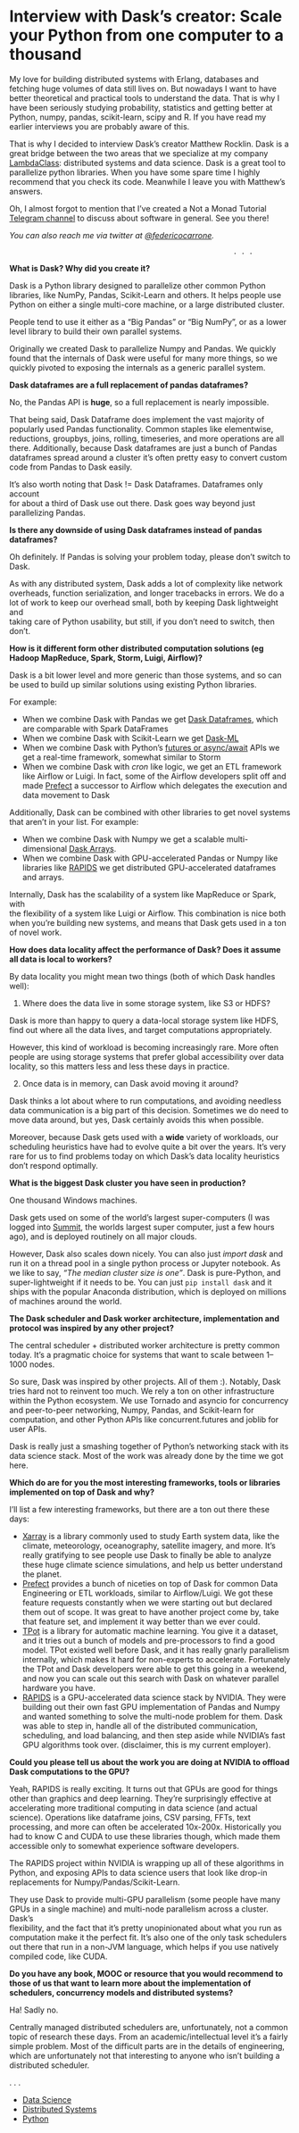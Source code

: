 # **Interview with Dask’s creator: Scale your Python from one computer to a thousand**



My love for building distributed systems with Erlang, databases and fetching huge volumes of data still lives on. But nowadays I want to have better theoretical and practical tools to understand the data. That is why I have been seriously studying probability, statistics and getting better at Python, numpy, pandas, scikit-learn, scipy and R. If you have read my earlier interviews you are probably aware of this.

That is why I decided to interview Dask’s creator Matthew Rocklin. Dask is a great bridge between the two areas that we specialize at my company [LambdaClass](https://lambdaclass.com/): distributed systems and data science. Dask is a great tool to parallelize python libraries. When you have some spare time I highly recommend that you check its code. Meanwhile I leave you with Matthew’s answers.

Oh, I almost forgot to mention that I’ve created a Not a Monad Tutorial [Telegram channel](https://t.me/notamonadtutorial) to discuss about software in general. See you there!

_You can also reach me via twitter at_ [_@federicocarrone_](https://twitter.com/federicocarrone/)_._

                                                            . . . 

**What is Dask? Why did you create it?**

Dask is a Python library designed to parallelize other common Python libraries, like NumPy, Pandas, Scikit-Learn and others. It helps people use Python on either a single multi-core machine, or a large distributed cluster.

People tend to use it either as a “Big Pandas” or “Big NumPy”, or as a lower level library to build their own parallel systems.

Originally we created Dask to parallelize Numpy and Pandas. We quickly found that the internals of Dask were useful for many more things, so we quickly pivoted to exposing the internals as a generic parallel system.

**Dask dataframes are a full replacement of pandas dataframes?**

No, the Pandas API is **huge**, so a full replacement is nearly impossible.

That being said, Dask Dataframe does implement the vast majority of popularly used Pandas functionality. Common staples like elementwise, reductions, groupbys, joins, rolling, timeseries, and more operations are all there. Additionally, because Dask dataframes are just a bunch of Pandas dataframes spread around a cluster it’s often pretty easy to convert custom code from Pandas to Dask easily.

It’s also worth noting that Dask != Dask Dataframes. Dataframes only account  
for about a third of Dask use out there. Dask goes way beyond just  
parallelizing Pandas.

**Is there any downside of using Dask dataframes instead of pandas dataframes?**

Oh definitely. If Pandas is solving your problem today, please don’t switch to Dask.

As with any distributed system, Dask adds a lot of complexity like network  
overheads, function serialization, and longer tracebacks in errors. We do a  
lot of work to keep our overhead small, both by keeping Dask lightweight and  
taking care of Python usability, but still, if you don’t need to switch, then  
don’t.

**How is it different form other distributed computation solutions (eg Hadoop MapReduce, Spark, Storm, Luigi, Airflow)?**

Dask is a bit lower level and more generic than those systems, and so can be used to build up similar solutions using existing Python libraries.

For example:

-   When we combine Dask with Pandas we get [Dask Dataframes](https://docs.dask.org/en/latest/dataframe.html), which are comparable with Spark DataFrames
-   When we combine Dask with Scikit-Learn we get [Dask-ML](https://ml.dask.org/)
-   When we combine Dask with Python’s [futures or async/await](https://docs.dask.org/en/latest/futures.html) APIs we get a real-time framework, somewhat similar to Storm
-   When we combine Dask with _cron_ like logic, we get an ETL framework like Airflow or Luigi. In fact, some of the Airflow developers split off and made [Prefect](https://www.prefect.io/) a successor to Airflow which delegates the execution and data movement to Dask

Additionally, Dask can be combined with other libraries to get novel systems  
that aren’t in your list. For example:

-   When we combine Dask with Numpy we get a scalable multi-dimensional [Dask Arrays](https://docs.dask.org/en/latest/array.html).
-   When we combine Dask with GPU-accelerated Pandas or Numpy like libraries like [RAPIDS](https://rapids.ai/) we get distributed GPU-accelerated dataframes and arrays.

Internally, Dask has the scalability of a system like MapReduce or Spark, with  
the flexibility of a system like Luigi or Airflow. This combination is nice both when you’re building new systems, and means that Dask gets used in a ton of novel work.

**How does data locality affect the performance of Dask? Does it assume all data is local to workers?**

By data locality you might mean two things (both of which Dask handles well):

1. Where does the data live in some storage system, like S3 or HDFS?

Dask is more than happy to query a data-local storage system like HDFS,  
find out where all the data lives, and target computations appropriately.

However, this kind of workload is becoming increasingly rare. More often  
people are using storage systems that prefer global accessibility over data  
locality, so this matters less and less these days in practice.

2. Once data is in memory, can Dask avoid moving it around?

Dask thinks a lot about where to run computations, and avoiding needless  
data communication is a big part of this decision. Sometimes we do need to  
move data around, but yes, Dask certainly avoids this when possible.

Moreover, because Dask gets used with a **wide** variety of workloads, our  
scheduling heuristics have had to evolve quite a bit over the years. It’s very  
rare for us to find problems today on which Dask’s data locality heuristics  
don’t respond optimally.

**What is the biggest Dask cluster you have seen in production?**

One thousand Windows machines.

Dask gets used on some of the world’s largest super-computers (I was  
logged into [Summit](https://www.olcf.ornl.gov/summit), the worlds largest super computer, just a few hours ago), and is deployed routinely on all major clouds.

However, Dask also scales down nicely. You can also just _import dask_ and run it on a thread pool in a single python process or Jupyter notebook. As we like to say, _“The median cluster size is one”_. Dask is pure-Python, and super-lightweight if it needs to be. You can just `pip install dask` and it ships with the popular Anaconda distribution, which is deployed on millions of machines around the world.

**The Dask scheduler and Dask worker architecture, implementation and protocol was inspired by any other project?**

The central scheduler + distributed worker architecture is pretty common today. It’s a pragmatic choice for systems that want to scale between 1–1000 nodes.

So sure, Dask was inspired by other projects. All of them :). Notably, Dask tries hard not to reinvent too much. We rely a ton on other infrastructure within the Python ecosystem. We use Tornado and asyncio for concurrency and peer-to-peer networking, Numpy, Pandas, and Scikit-learn for computation, and other Python APIs like concurrent.futures and joblib for user APIs.

Dask is really just a smashing together of Python’s networking stack with its  
data science stack. Most of the work was already done by the time we got here.

**Which do are for you the most interesting frameworks, tools or libraries implemented on top of Dask and why?**

I’ll list a few interesting frameworks, but there are a ton out there these days:

-   [Xarray](https://xarray.pydata.org/) is a library commonly used to study Earth system data, like the climate, meteorology, oceanography, satellite imagery, and more. It’s really gratifying to see people use Dask to finally be able to analyze these huge climate science simulations, and help us better understand the planet.
-   [Prefect](https://prefect.io/) provides a bunch of niceties on top of Dask for common Data Engineering or ETL workloads, similar to Airflow/Luigi. We got these feature requests constantly when we were starting out but declared them out of scope. It was great to have another project come by, take that feature set, and implement it way better than we ever could.
-   [TPot](https://epistasislab.github.io/tpot) is a library for automatic machine learning. You give it a dataset, and it tries out a bunch of models and pre-processors to find a good model. TPot existed well before Dask, and it has really gnarly parallelism internally, which makes it hard for non-experts to accelerate. Fortunately the TPot and Dask developers were able to get this going in a weekend, and now you can scale out this search with Dask on whatever parallel hardware you have.
-   [RAPIDS](https://rapids.ai/) is a GPU-accelerated data science stack by NVIDIA. They were building out their own fast GPU implementation of Pandas and Numpy and wanted something to solve the multi-node problem for them. Dask was able to step in, handle all of the distributed communication, scheduling, and load balancing, and then step aside while NVIDIA’s fast GPU algorithms took over. (disclaimer, this is my current employer).

**Could you please tell us about the work you are doing at NVIDIA to offload Dask computations to the GPU?**

Yeah, RAPIDS is really exciting. It turns out that GPUs are good for things other than graphics and deep learning. They’re surprisingly effective at accelerating more traditional computing in data science (and actual science). Operations like dataframe joins, CSV parsing, FFTs, text processing, and more can often be accelerated 10x-200x. Historically you had to know C and CUDA to use these libraries though, which made them accessible only to somewhat experience software developers.

The RAPIDS project within NVIDIA is wrapping up all of these algorithms in Python, and exposing APIs to data science users that look like drop-in replacements for Numpy/Pandas/Scikit-Learn.

They use Dask to provide multi-GPU parallelism (some people have many GPUs in a single machine) and multi-node parallelism across a cluster. Dask’s  
flexibility, and the fact that it’s pretty unopinionated about what you run as  
computation make it the perfect fit. It’s also one of the only task schedulers  
out there that run in a non-JVM language, which helps if you use natively  
compiled code, like CUDA.

**Do you have any book, MOOC or resource that you would recommend to those of us that want to learn more about the implementation of schedulers, concurrency models and distributed systems?**

Ha! Sadly no.

Centrally managed distributed schedulers are, unfortunately, not a common topic of research these days. From an academic/intellectual level it’s a fairly  
simple problem. Most of the difficult parts are in the details of engineering,  
which are unfortunately not that interesting to anyone who isn’t building a  
distributed scheduler.

   . . .
-   [Data Science](https://notamonadtutorial.com/tagged/data-science)
-   [Distributed Systems](https://notamonadtutorial.com/tagged/distributed-systems)
-   [Python](https://notamonadtutorial.com/tagged/python)
